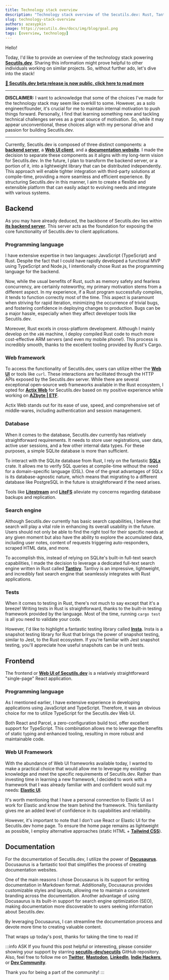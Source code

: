 ```yaml
---
title: Technology stack overview
description: "Technology stack overview of the Secutils.dev: Rust, Tantivy, TypeScript, React, SQLite, Docusaurus."
slug: technology-stack-overview
authors: azasypkin
image: https://secutils.dev/docs/img/blog/goal.png
tags: [overview, technology]
---
```


Hello!

Today, I'd like to provide an overview of the technology stack powering [**Secutils.dev**](https://secutils.dev). Sharing this information might prove helpful to other individuals working on similar projects. So, without further ado, let's dive into the stack!

<!--truncate-->

<div class="text--center">
  <a href="/docs/blog/beta-release"><strong>🚀 Secutils.dev beta release is now public, click here to read more</strong></a>
</div>

---

**DISCLAIMER:**  I want to acknowledge that some of the choices I've made for the technology stack may seem like overkill to some. However, as a solo engineer/founder, it's crucial for me to maintain internal motivation to push things forward. Personally, I find that learning something new and tackling technical challenges serves as a great source of motivation. So, while it may appear unconventional, these choices align with my personal drive and passion for building Secutils.dev.

---

Currently, Secutils.dev is composed of three distinct components: a [**backend server**](https://github.com/secutils-dev/secutils), a [**Web UI client**](https://github.com/secutils-dev/secutils-webui), and a [**documentation website**](https://github.com/secutils-dev/secutils-docs). I made the decision to separate these components as it aligns with my long-term vision for Secutils.dev. In the future, I plan to transform the backend server, or a portion of it, into a lightweight library that can be distributed independently. This approach will enable tighter integration with third-party solutions at compile-time, providing a more seamless and efficient experience. By structuring Secutils.dev in this manner, I aim to create a flexible and extensible platform that can easily adapt to evolving needs and integrate with various systems.

## Backend

As you may have already deduced, the backbone of Secutils.dev lies within [**its backend server**](https://github.com/secutils-dev/secutils). This server acts as the foundation for exposing the core functionality of Secutils.dev to client applications.

### Programming language

I have extensive expertise in two languages: JavaScript (TypeScript) and Rust. Despite the fact that I could have rapidly developed a functional MVP using TypeScript and Node.js, I intentionally chose Rust as the programming language for the backend.

Now, while the usual benefits of Rust, such as memory safety and fearless concurrency, are certainly noteworthy, my primary motivation stems from a different aspect. In my experience, if a Rust program successfully compiles, it tends to function correctly most of the time. This aspect is paramount when striving for rapid iteration, minimizing the occurrence of trivial bugs, and fostering confidence in deploying changes to production. Bugs can be a major hassle, especially when they affect developer tools like Secutils.dev.

Moreover, Rust excels in cross-platform development. Although I mainly develop on the `x86` machine, I deploy compiled Rust code to much more cost-effective ARM servers (and even my mobile phone!). This process is incredibly smooth, thanks to the excellent tooling provided by Rust's Cargo.

### Web framework

To access the functionality of Secutils.dev, users can utilize either the [**Web UI**](https://github.com/secutils-dev/secutils-webui) or tools like `curl`. These interactions are facilitated through the HTTP APIs exposed by the Secutils.dev server. While there are several exceptional open-source web frameworks available in the Rust ecosystem, I opted for [**Actix Web**](https://github.com/actix/actix-web) for Secutils.dev based on my positive experience while working on [**AZbyte | ETF**](https://azbyte.xyz).

Actix Web stands out for its ease of use, speed, and comprehensive set of middle-wares, including authentication and session management.

### Database

When it comes to the database, Secutils.dev currently has relatively straightforward requirements. It needs to store user registrations, user data, active user sessions, and a few other internal data types. For these purposes, a simple SQLite database is more than sufficient.

To interact with the SQLite database from Rust, I rely on the fantastic [**SQLx**](https://github.com/launchbadge/sqlx) crate. It allows me to verify SQL queries at compile-time without the need for a domain-specific language (DSL). One of the great advantages of SQLx is its database-agnostic nature, which means that migrating to a different database like PostgreSQL in the future is straightforward if the need arises.

Tools like [**Litestream**](https://github.com/benbjohnson/litestream) and [**LiteFS**](https://github.com/superfly/litefs) alleviate my concerns regarding database backups and replication.

### Search engine

Although Secutils.dev currently has basic search capabilities, I believe that search will play a vital role in enhancing its overall usability in the future. Users should not only be able to find the right tool for their specific needs at any given moment but also have the ability to explore the accumulated data, including user notes, content of requests triggering auto-responders, scraped HTML data, and more.

To accomplish this, instead of relying on SQLite's built-in full-text search capabilities, I made the decision to leverage a dedicated full-text search engine written in Rust called [**Tantivy**](https://github.com/quickwit-oss/tantivy). Tantivy is an impressive, lightweight, and incredibly fast search engine that seamlessly integrates with Rust applications.

### Tests

When it comes to testing in Rust, there's not much to say except that it's a breeze! Writing tests in Rust is straightforward, thanks to the built-in testing framework provided by the language. Most of the time, running `cargo test` is all you need to validate your code.

However, I'd like to highlight a fantastic testing library called [**Insta**](https://github.com/mitsuhiko/insta). Insta is a snapshot testing library for Rust that brings the power of snapshot testing, similar to Jest, to the Rust ecosystem. If you're familiar with Jest snapshot testing, you'll appreciate how useful snapshots can be in unit tests.

## Frontend

The frontend or [**Web UI of Secutils.dev**](https://github.com/secutils-dev/secutils-webui) is a relatively straightforward "single-page" React application.

### Programming language

As I mentioned earlier, I have extensive experience in developing applications using JavaScript and TypeScript. Therefore, it was an obvious choice for me to utilize TypeScript for the Secutils.dev Web UI.

Both React and Parcel, a zero-configuration build tool, offer excellent support for TypeScript. This combination allows me to leverage the benefits of static typing and enhanced tooling, resulting in more robust and maintainable code.

### Web UI Framework

With the abundance of Web UI frameworks available today, I wanted to make a practical choice that would allow me to leverage my existing knowledge and meet the specific requirements of Secutils.dev. Rather than investing time in learning a new framework, I decided to work with a framework that I was already familiar with and confident would suit my needs: [**Elastic UI**](https://eui.elastic.co/).

It's worth mentioning that I have a personal connection to Elastic UI as I work for Elastic and know the team behind the framework. This familiarity gives me an added level of confidence in its capabilities and reliability.

However, it's important to note that I don't use React or Elastic UI for the Secutils.dev home page. To ensure the home page remains as lightweight as possible, I employ alternative approaches (static HTML + [**Tailwind CSS**](https://tailwindcss.com)).

## Documentation

For the documentation of Secutils.dev, I utilize the power of [**Docusaurus**](https://github.com/facebook/docusaurus). Docusaurus is a fantastic tool that simplifies the process of creating documentation websites.

One of the main reasons I chose Docusaurus is its support for writing documentation in Markdown format. Additionally, Docusaurus provides customizable styles and layouts, allowing me to maintain a consistent branding across the documentation. Another advantage of using Docusaurus is its built-in support for search engine optimization (SEO), making documentation more discoverable to users seeking information about Secutils.dev.

By leveraging Docusaurus, I can streamline the documentation process and devote more time to creating valuable content.

That wraps up today's post, thanks for taking the time to read it!

:::info ASK
If you found this post helpful or interesting, please consider showing your support by starring [**secutils-dev/secutils**](https://github.com/secutils-dev/secutils) GitHub repository. Also, feel free to follow me on [**Twitter**](https://twitter.com/aleh_zasypkin), [**Mastodon**](https://infosec.exchange/@azasypkin), [**LinkedIn**](https://www.linkedin.com/in/azasypkin/), [**Indie Hackers**](https://www.indiehackers.com/azasypkin/history), or [**Dev Community**](https://dev.to/azasypkin).

Thank you for being a part of the community!
:::
